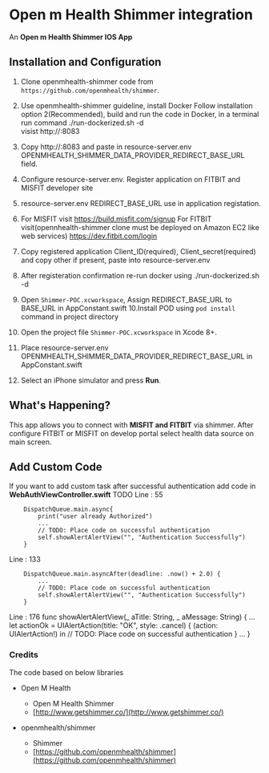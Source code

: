 Open m Health Shimmer integration
=================================

An **Open m Health Shimmer IOS App** 


## Installation and Configuration

1. Clone openmhealth-shimmer code from `https://github.com/openmhealth/shimmer`.
2. Use openmhealth-shimmer guideline, install Docker
   Follow installation option 2(Recommended), build and run the code in Docker, in a terminal run command
   ./run-dockerized.sh -d  
   visist http://<shimmer-host>:8083
3. Copy http://<shimmer-host>:8083 and paste in resource-server.env OPENMHEALTH_SHIMMER_DATA_PROVIDER_REDIRECT_BASE_URL field.
4. Configure resource-server.env. Register application on FITBIT and  MISFIT developer site
5. resource-server.env REDIRECT_BASE_URL use in application registation.
6. For MISFIT visit 
	https://build.misfit.com/signup
   For FITBIT visit(opennhealth-shimmer clone must be deployed on Amazon EC2 like web services) 
    https://dev.fitbit.com/login
7. Copy registered application Client_ID(required), Client_secret(required) and copy other if present, paste into resource-server.env
8. After registeration confirmation re-run docker using 
   ./run-dockerized.sh -d

9. Open `Shimmer-POC.xcworkspace`, Assign REDIRECT_BASE_URL to BASE_URL in AppConstant.swift
10.Install POD using `pod install` command in project directory
11. Open the project file `Shimmer-POC.xcworkspace` in Xcode 8+.
12. Place resource-server.env OPENMHEALTH_SHIMMER_DATA_PROVIDER_REDIRECT_BASE_URL in AppConstant.swift 
12. Select an iPhone simulator and press **Run**.


## What's Happening?

This app allows you to connect with **MISFIT and FITBIT** via shimmer. After configure FITBIT or MISFIT on develop 
portal select health data source on main screen.

## Add Custom Code 

If you want to add custom task after successful authentication add code in **WebAuthViewController.swift** TODO
Line : 55
```
	DispatchQueue.main.async{
        print("user already Authorized")                    
        ...                
        // TODO: Place code on successful authentication
        self.showAlertAlertView("", "Authentication Successfully")
	}
```
Line : 133
```
	DispatchQueue.main.asyncAfter(deadline: .now() + 2.0) {
        ...
        // TODO: Place code on successful authentication
        self.showAlertAlertView("", "Authentication Successfully")
    }
```
Line : 176
	func showAlertAlertView(_ aTitle: String, _ aMessage: String)
    {
        ...
        let actionOk = UIAlertAction(title: "OK", style: .cancel) { (action: UIAlertAction!) in
            // TODO: Place code on successful authentication
        }
        ...
    }

### Credits
  The code based on below libraries

  - Open M Health 
    * Open M Health Shimmer
    * [http://www.getshimmer.co/](http://www.getshimmer.co/)

  - openmhealth/shimmer
  	* Shimmer
  	* [https://github.com/openmhealth/shimmer](https://github.com/openmhealth/shimmer)
  	

